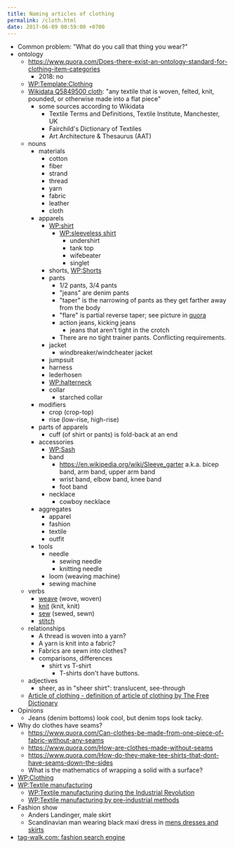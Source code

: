 ```yaml
---
title: Naming articles of clothing
permalink: /cloth.html
date: 2017-06-09 00:59:00 +0700
---
```


- Common problem: "What do you call that thing you wear?"
- ontology
    - https://www.quora.com/Does-there-exist-an-ontology-standard-for-clothing-item-categories
        - 2018: no
    - [WP:Template:Clothing](https://en.wikipedia.org/wiki/Template:Clothing)
    - [Wikidata Q5849500 cloth](https://www.wikidata.org/wiki/Q5849500):
        "any textile that is woven, felted, knit, pounded, or otherwise made into a flat piece"
        - some sources according to Wikidata
            - Textile Terms and Definitions, Textile Institute, Manchester, UK
            - Fairchild's Dictionary of Textiles
            - Art Architecture & Thesaurus (AAT)
    - nouns
        - materials
            - cotton
            - fiber
            - strand
            - thread
            - yarn
            - fabric
            - leather
            - cloth
        - apparels
            - [WP:shirt](https://en.wikipedia.org/wiki/Shirt)
                - [WP:sleeveless shirt](https://en.wikipedia.org/wiki/Sleeveless_shirt)
                    - undershirt
                    - tank top
                    - wifebeater
                    - singlet
            - shorts, [WP:Shorts](https://en.wikipedia.org/wiki/Shorts#Terminological_differences)
            - pants
                - 1/2 pants, 3/4 pants
                - "jeans" are denim pants
                - "taper" is the narrowing of pants as they get farther away from the body
                - "flare" is partial reverse taper; see picture in [quora](https://www.quora.com/What-is-the-difference-between-taper-fit-narrow-fit-slim-fit-regular-and-straight-fit)
                - action jeans, kicking jeans
                    - jeans that aren't tight in the crotch
                - There are no tight trainer pants. Conflicting requirements.
            - jacket
                - windbreaker/windcheater jacket
            - jumpsuit
            - harness
            - lederhosen
            - [WP:halterneck](https://en.wikipedia.org/wiki/Halterneck)
            - collar
                - starched collar
        - modifiers
            - crop (crop-top)
            - rise (low-rise, high-rise)
        - parts of apparels
            - cuff (of shirt or pants) is fold-back at an end
        - accessories
            - [WP:Sash](https://en.wikipedia.org/wiki/Sash)
            - band
                - https://en.wikipedia.org/wiki/Sleeve_garter a.k.a. bicep band, arm band, upper arm band
                - wrist band, elbow band, knee band
                - foot band
            - necklace
                - cowboy necklace
        - aggregates
            - apparel
            - fashion
            - textile
            - outfit
        - tools
            - needle
                - sewing needle
                - knitting needle
            - loom (weaving machine)
            - sewing machine
    - verbs
        - [weave](https://en.wiktionary.org/wiki/weave) (wove, woven)
        - [knit](https://en.wiktionary.org/wiki/knit) (knit, knit)
        - [sew](https://en.wiktionary.org/wiki/sew) (sewed, sewn)
        - [stitch](https://en.wiktionary.org/wiki/stitch)
    - relationships
        - A thread is woven into a yarn?
        - A yarn is knit into a fabric?
        - Fabrics are sewn into clothes?
        - comparisons, differences
            - shirt vs T-shirt
                - T-shirts don't have buttons.
    - adjectives
        - sheer, as in "sheer shirt": translucent, see-through
    - [Article of clothing - definition of article of clothing by The Free Dictionary](https://www.thefreedictionary.com/article+of+clothing)
- Opinions
    - Jeans (denim bottoms) look cool, but denim tops look tacky.
- Why do clothes have seams?
    - https://www.quora.com/Can-clothes-be-made-from-one-piece-of-fabric-without-any-seams
    - https://www.quora.com/How-are-clothes-made-without-seams
    - https://www.quora.com/How-do-they-make-tee-shirts-that-dont-have-seams-down-the-sides
    - What is the mathematics of wrapping a solid with a surface?
- [WP:Clothing](https://en.wikipedia.org/wiki/Clothing)
- [WP:Textile manufacturing](https://en.wikipedia.org/wiki/Textile_manufacturing)
    - [WP:Textile manufacturing during the Industrial Revolution](https://en.wikipedia.org/wiki/Textile_manufacture_during_the_Industrial_Revolution)
    - [WP:Textile manufacturing by pre-industrial methods](https://en.wikipedia.org/wiki/Textile_manufacturing_by_pre-industrial_methods)
- Fashion show
    - Anders Landinger, male skirt
    - Scandinavian man wearing black maxi dress in [mens dresses and skirts](https://s-media-cache-ak0.pinimg.com/736x/81/01/81/8101816566ba697a0e484de4f2551673.jpg)
- [tag-walk.com: fashion search engine](http://www.tag-walk.com/)
